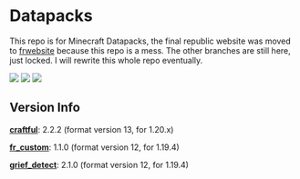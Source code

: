 # Datapacks

This repo is for Minecraft Datapacks, the final republic website was moved to [frwebsite](https://github.com/GirlInPurple/frwebsite) because this repo is a mess. The other branches are still here, just locked. I will rewrite this whole repo eventually.

<!-- Check releases for finished datapacks, check [here](https://github.com/GirlInPurple/finalrepublic/blob/server_files/projects/Compiling_%26_Contibuting.md) for contributions, check [here](https://github.com/GirlInPurple/finalrepublic/blob/server_files/projects/contributors.mcfunction) for credits. -->

<a href="https://github.com/GirlInPurple/datapacks/releases"><img src="https://img.shields.io/github/v/release/GirlInPurple/datapacks?label=latest%20release"></a>
<a href="/projects/Compiling_%26_Contibuting.md"><img src="https://img.shields.io/badge/contributions-read_me-blue"></a>
<a href="/projects/contributors.mcfunction"><img src="https://img.shields.io/badge/credits-click_here-green"></a>


## Version Info

[**craftful**](/projects/craftful): 2.2.2 (format version 13, for 1.20.x)

[**fr_custom**](/projects/fr_custom): 1.1.0 (format version 12, for 1.19.4)

[**grief_detect**](/projects/grief_detect): 2.1.0 (format version 12, for 1.19.4)
